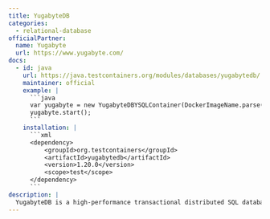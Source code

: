 ```yaml
---
title: YugabyteDB
categories:
  - relational-database
officialPartner:
  name: Yugabyte
  url: https://www.yugabyte.com/
docs:
  - id: java
    url: https://java.testcontainers.org/modules/databases/yugabytedb/
    maintainer: official
    example: |
      ```java
      var yugabyte = new YugabyteDBYSQLContainer(DockerImageName.parse("yugabytedb/yugabyte:2.14.4.0-b26"));
      yugabyte.start();
      ```
    installation: |
      ```xml
      <dependency>
          <groupId>org.testcontainers</groupId>
          <artifactId>yugabytedb</artifactId>
          <version>1.20.0</version>
          <scope>test</scope>
      </dependency>
      ```
description: |
  YugabyteDB is a high-performance transactional distributed SQL database for cloud-native applications.
---
```

